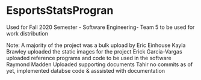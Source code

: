 # EsportsStatsProgran
Used for Fall 2020 Semester - Software Engineering- Team 5
to be used for work distribution 

Note: A majority of the project was a bulk upload by Eric Einhouse
Kayla Brawley uploaded the static images for the project 
Erick Garcia-Vargas uploaded reference programs and code to be used in the software 
Raymond Madden Uploaded supporting documents
Tahir no commits as of yet, implemented databse code & asssisted with documentation 
